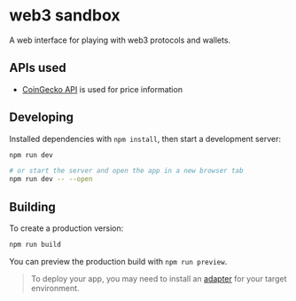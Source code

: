 # web3 sandbox

A web interface for playing with web3 protocols and wallets.

## APIs used

* [CoinGecko API](https://www.coingecko.com/en/api/documentation) is used for price information


## Developing

Installed dependencies with `npm install`, then start a development server:

```bash
npm run dev

# or start the server and open the app in a new browser tab
npm run dev -- --open
```

## Building

To create a production version:

```bash
npm run build
```

You can preview the production build with `npm run preview`.

> To deploy your app, you may need to install an [adapter](https://kit.svelte.dev/docs/adapters) for your target environment.
